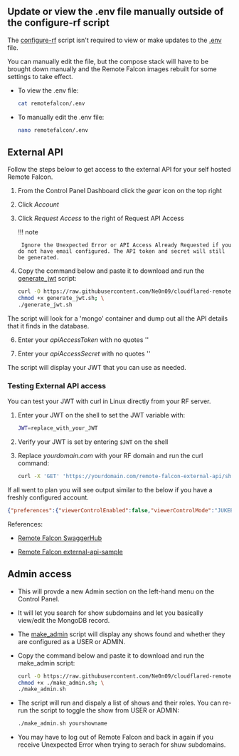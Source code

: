 ## Update or view the .env file manually outside of the configure-rf script

The [configure-rf](../scripts/index.md#__tabbed_1_1) script isn't required to view or make updates to the [.env](../architecture/files.md#env) file. 

You can manually edit the file, but the compose stack will have to be brought down manually and the Remote Falcon images rebuilt for some settings to take effect.

- To view the .env file:
    ```sh
    cat remotefalcon/.env
    ```

- To manually edit the .env file:
    ```sh
    nano remotefalcon/.env
    ```

## External API

Follow the steps below to get access to the external API for your self hosted Remote Falcon.

1. From the Control Panel Dashboard click the *gear* icon on the top right

2. Click *Account*

3. Click *Request Access* to the right of Request API Access

    !!! note

        Ignore the Unexpected Error or API Access Already Requested if you do not have email configured. The API token and secret will still be generated. 

4.  Copy the command below and paste it to download and run the [generate_jwt](../scripts/index.md#__tabbed_1_5) script:

    ```sh
    curl -O https://raw.githubusercontent.com/Ne0n09/cloudflared-remotefalcon/main/generate_jwt.sh; \
    chmod +x generate_jwt.sh; \
    ./generate_jwt.sh
    ```

The script will look for a 'mongo' container and dump out all the API details that it finds in the database.

6. Enter your *apiAccessToken* with no quotes ''

7. Enter your *apiAccessSecret* with no quotes ''

The script will display your JWT that you can use as needed.

### Testing External API access

You can test your JWT with curl in Linux directly from your RF server.

1. Enter your JWT on the shell to set the JWT variable with: 

    ```sh
    JWT=replace_with_your_JWT
    ```

2. Verify your JWT is set by entering ```$JWT``` on the shell

3. Replace *yourdomain.com* with your RF domain and run the curl command:

    ```sh
    curl -X 'GET' 'https://yourdomain.com/remote-falcon-external-api/showDetails' -H 'accept: application/json' -H "Authorization: Bearer $JWT"
    ```

If all went to plan you will see output similar to the below if you have a freshly configured account.

```json
{"preferences":{"viewerControlEnabled":false,"viewerControlMode":"JUKEBOX","resetVotes":false,"jukeboxDepth":0,"locationCheckMethod":null,"showLatitude":0.0,"showLongitude":0.0,"allowedRadius":1.0,"jukeboxRequestLimit":0,"locationCode":null,"hideSequenceCount":0,"makeItSnow":false},"sequences":[],"sequenceGroups":[],"requests":[],"votes":[],"playingNow":null,"playingNext":null,"playingNextFromSchedule":null}
```

References:

- [Remote Falcon SwaggerHub](https://app.swaggerhub.com/apis/whitesoup12/RemoteFalcon)

- [Remote Falcon external-api-sample](https://github.com/Remote-Falcon/remote-falcon-issue-tracker/tree/main/external-api-sample)

## Admin access

- This will provde a new Admin section on the left-hand menu on the Control Panel. 

- It will let you search for show subdomains and let you basically view/edit the MongoDB record.

- The [make_admin](../scripts/index.md#__tabbed_1_6) script will display any shows found and whether they are configured as a USER or ADMIN.

- Copy the command below and paste it to download and run the make_admin script:   

    ```sh
    curl -O https://raw.githubusercontent.com/Ne0n09/cloudflared-remotefalcon/refs/heads/main/make_admin.sh; \
    chmod +x ./make_admin.sh; \
    ./make_admin.sh
    ```

- The script will run and dispaly a list of shows and their roles. You can re-run the script to toggle the show from USER or ADMIN:

    ```sh
    ./make_admin.sh yourshowname
    ```

- You may have to log out of Remote Falcon and back in again if you receive Unexpected Error when trying to serach for shuw subdomains.